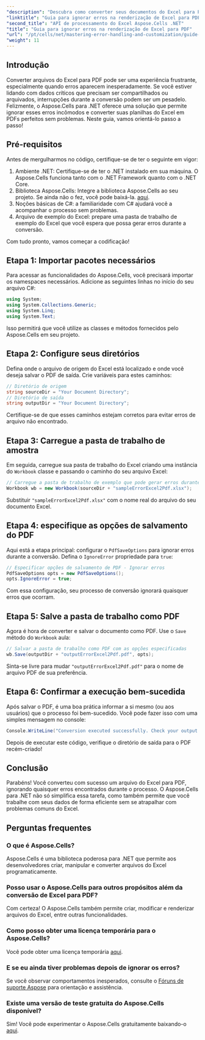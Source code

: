 ```yaml
---
"description": "Descubra como converter seus documentos do Excel para PDF com facilidade usando o Aspose.Cells para .NET, evitando erros durante o processo de conversão. Este guia passo a passo fornece instruções claras e trechos de código essenciais."
"linktitle": "Guia para ignorar erros na renderização de Excel para PDF"
"second_title": "API de processamento do Excel Aspose.Cells .NET"
"title": "Guia para ignorar erros na renderização de Excel para PDF"
"url": "/pt/cells/net/mastering-error-handling-and-customization/guide-ignore-errors-in-excel/"
"weight": 11
---
```


## Introdução

Converter arquivos do Excel para PDF pode ser uma experiência frustrante, especialmente quando erros aparecem inesperadamente. Se você estiver lidando com dados críticos que precisam ser compartilhados ou arquivados, interrupções durante a conversão podem ser um pesadelo. Felizmente, o Aspose.Cells para .NET oferece uma solução que permite ignorar esses erros incômodos e converter suas planilhas do Excel em PDFs perfeitos sem problemas. Neste guia, vamos orientá-lo passo a passo!

## Pré-requisitos

Antes de mergulharmos no código, certifique-se de ter o seguinte em vigor:

1. Ambiente .NET: Certifique-se de ter o .NET instalado em sua máquina. O Aspose.Cells funciona tanto com o .NET Framework quanto com o .NET Core.
2. Biblioteca Aspose.Cells: Integre a biblioteca Aspose.Cells ao seu projeto. Se ainda não o fez, você pode baixá-la. [aqui](https://releases.aspose.com/cells/net/).
3. Noções básicas de C#: a familiaridade com C# ajudará você a acompanhar o processo sem problemas.
4. Arquivo de exemplo do Excel: prepare uma pasta de trabalho de exemplo do Excel que você espera que possa gerar erros durante a conversão.

Com tudo pronto, vamos começar a codificação!

## Etapa 1: Importar pacotes necessários

Para acessar as funcionalidades do Aspose.Cells, você precisará importar os namespaces necessários. Adicione as seguintes linhas no início do seu arquivo C#:

```csharp
using System;
using System.Collections.Generic;
using System.Linq;
using System.Text;
```

Isso permitirá que você utilize as classes e métodos fornecidos pelo Aspose.Cells em seu projeto.

## Etapa 2: Configure seus diretórios

Defina onde o arquivo de origem do Excel está localizado e onde você deseja salvar o PDF de saída. Crie variáveis para estes caminhos:

```csharp
// Diretório de origem
string sourceDir = "Your Document Directory";
// Diretório de saída
string outputDir = "Your Document Directory";
```

Certifique-se de que esses caminhos estejam corretos para evitar erros de arquivo não encontrado.

## Etapa 3: Carregue a pasta de trabalho de amostra

Em seguida, carregue sua pasta de trabalho do Excel criando uma instância do `Workbook` classe e passando o caminho do seu arquivo Excel:

```csharp
// Carregue a pasta de trabalho de exemplo que pode gerar erros durante a conversão
Workbook wb = new Workbook(sourceDir + "sampleErrorExcel2Pdf.xlsx");
```

Substituir `"sampleErrorExcel2Pdf.xlsx"` com o nome real do arquivo do seu documento Excel.

## Etapa 4: especifique as opções de salvamento do PDF

Aqui está a etapa principal: configurar o `PdfSaveOptions` para ignorar erros durante a conversão. Defina o `IgnoreError` propriedade para `true`:

```csharp
// Especificar opções de salvamento de PDF - Ignorar erros
PdfSaveOptions opts = new PdfSaveOptions();
opts.IgnoreError = true;
```

Com essa configuração, seu processo de conversão ignorará quaisquer erros que ocorram.

## Etapa 5: Salve a pasta de trabalho como PDF

Agora é hora de converter e salvar o documento como PDF. Use o `Save` método do `Workbook` aula:

```csharp
// Salvar a pasta de trabalho como PDF com as opções especificadas
wb.Save(outputDir + "outputErrorExcel2Pdf.pdf", opts);
```

Sinta-se livre para mudar `"outputErrorExcel2Pdf.pdf"` para o nome de arquivo PDF de sua preferência.

## Etapa 6: Confirmar a execução bem-sucedida

Após salvar o PDF, é uma boa prática informar a si mesmo (ou aos usuários) que o processo foi bem-sucedido. Você pode fazer isso com uma simples mensagem no console:

```csharp
Console.WriteLine("Conversion executed successfully. Check your output directory for the PDF.");
```

Depois de executar este código, verifique o diretório de saída para o PDF recém-criado!

## Conclusão

Parabéns! Você converteu com sucesso um arquivo do Excel para PDF, ignorando quaisquer erros encontrados durante o processo. O Aspose.Cells para .NET não só simplifica essa tarefa, como também permite que você trabalhe com seus dados de forma eficiente sem se atrapalhar com problemas comuns do Excel.

## Perguntas frequentes

### O que é Aspose.Cells?

Aspose.Cells é uma biblioteca poderosa para .NET que permite aos desenvolvedores criar, manipular e converter arquivos do Excel programaticamente.

### Posso usar o Aspose.Cells para outros propósitos além da conversão de Excel para PDF?

Com certeza! O Aspose.Cells também permite criar, modificar e renderizar arquivos do Excel, entre outras funcionalidades.

### Como posso obter uma licença temporária para o Aspose.Cells?

Você pode obter uma licença temporária [aqui](https://purchase.aspose.com/temporary-license/).

### E se eu ainda tiver problemas depois de ignorar os erros?

Se você observar comportamentos inesperados, consulte o [Fóruns de suporte Aspose](https://forum.aspose.com/c/cells/9) para orientação e assistência.

### Existe uma versão de teste gratuita do Aspose.Cells disponível?

Sim! Você pode experimentar o Aspose.Cells gratuitamente baixando-o [aqui](https://releases.aspose.com/).